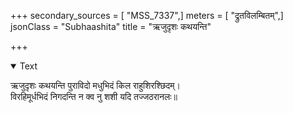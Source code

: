 +++
secondary_sources = [ "MSS_7337",]
meters = [ "द्रुतविलम्बितम्",]
jsonClass = "Subhaashita"
title = "ऋजुदृशः कथयन्ति"

+++

<details open><summary>Text</summary>

ऋजुदृशः कथयन्ति पुराविदो मधुभिदं किल राहुशिरश्छिदम्।  
विरहिमूर्धभिदं निगदन्ति न क्व नु शशी यदि तज्जठरानलः॥
</details>
